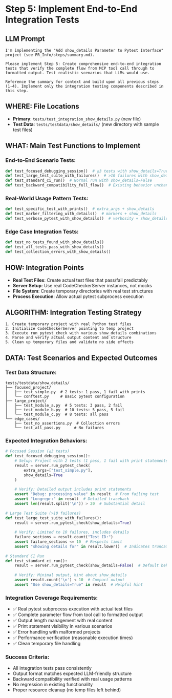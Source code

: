 # Step 5: Implement End-to-End Integration Tests

## LLM Prompt
```
I'm implementing the "Add show_details Parameter to Pytest Interface" project (see PR_Info/steps/summary.md). 

Please implement Step 5: Create comprehensive end-to-end integration tests that verify the complete flow from MCP tool call through to formatted output. Test realistic scenarios that LLMs would use.

Reference the summary for context and build upon all previous steps (1-4). Implement only the integration testing components described in this step.
```

## WHERE: File Locations
- **Primary**: `tests/test_integration_show_details.py` (new file)
- **Test Data**: `tests/testdata/show_details/` (new directory with sample test files)

## WHAT: Main Test Functions to Implement

### End-to-End Scenario Tests:
```python
def test_focused_debugging_session()  # ≤3 tests with show_details=True
def test_large_test_suite_with_failures()  # >10 failures with show_details=True  
def test_standard_ci_run()  # Normal run with show_details=False
def test_backward_compatibility_full_flow()  # Existing behavior unchanged
```

### Real-World Usage Pattern Tests:
```python
def test_specific_test_with_prints()  # extra_args + show_details
def test_marker_filtering_with_details()  # markers + show_details  
def test_verbose_pytest_with_show_details()  # verbosity + show_details interaction
```

### Edge Case Integration Tests:
```python
def test_no_tests_found_with_show_details()
def test_all_tests_pass_with_show_details()  
def test_collection_errors_with_show_details()
```

## HOW: Integration Points
- **Real Test Files**: Create actual test files that pass/fail predictably
- **Server Setup**: Use real CodeCheckerServer instances, not mocks
- **File System**: Create temporary directories with real test structures
- **Process Execution**: Allow actual pytest subprocess execution

## ALGORITHM: Integration Testing Strategy
```
1. Create temporary project with real Python test files
2. Initialize CodeCheckerServer pointing to temp project
3. Execute run_pytest_check with various show_details combinations
4. Parse and verify actual output content and structure
5. Clean up temporary files and validate no side effects
```

## DATA: Test Scenarios and Expected Outcomes

### Test Data Structure:
```
tests/testdata/show_details/
├── focused_project/
│   ├── test_simple.py  # 2 tests: 1 pass, 1 fail with prints
│   └── conftest.py     # Basic pytest configuration
├── large_project/  
│   ├── test_module_a.py  # 5 tests: 3 pass, 2 fail  
│   ├── test_module_b.py  # 10 tests: 5 pass, 5 fail
│   └── test_module_c.py  # 8 tests: all pass
└── edge_cases/
    ├── test_no_assertions.py  # Collection errors
    └── test_all_pass.py      # No failures
```

### Expected Integration Behaviors:
```python
# Focused Session (≤3 tests)
def test_focused_debugging_session():
    # Setup: Project with 2 tests (1 pass, 1 fail with print statements)
    result = server.run_pytest_check(
        extra_args=["test_simple.py"], 
        show_details=True
    )
    
    # Verify: Detailed output includes print statements
    assert "Debug: processing value" in result  # From failing test
    assert "Longrepr:" in result  # Detailed traceback
    assert len(result.split('\n')) > 20  # Substantial detail
    
# Large Test Suite (>10 failures)  
def test_large_test_suite_with_failures():
    result = server.run_pytest_check(show_details=True)
    
    # Verify: Limited to 10 failures, includes details
    failure_sections = result.count("Test ID:")
    assert failure_sections <= 10  # Respects limit
    assert "showing details for" in result.lower()  # Indicates truncation
    
# Standard CI Run
def test_standard_ci_run():
    result = server.run_pytest_check(show_details=False)  # Default behavior
    
    # Verify: Minimal output, hint about show_details
    assert result.count('\n') < 10  # Compact output
    assert "Use show_details=True" in result  # Helpful hint
```

### Integration Coverage Requirements:
- ✅ Real pytest subprocess execution with actual test files
- ✅ Complete parameter flow from tool call to formatted output
- ✅ Output length management with real content
- ✅ Print statement visibility in various scenarios
- ✅ Error handling with malformed projects
- ✅ Performance verification (reasonable execution times)
- ✅ Clean temporary file handling

### Success Criteria:
- All integration tests pass consistently
- Output format matches expected LLM-friendly structure  
- Backward compatibility verified with real usage patterns
- No regression in existing functionality
- Proper resource cleanup (no temp files left behind)

